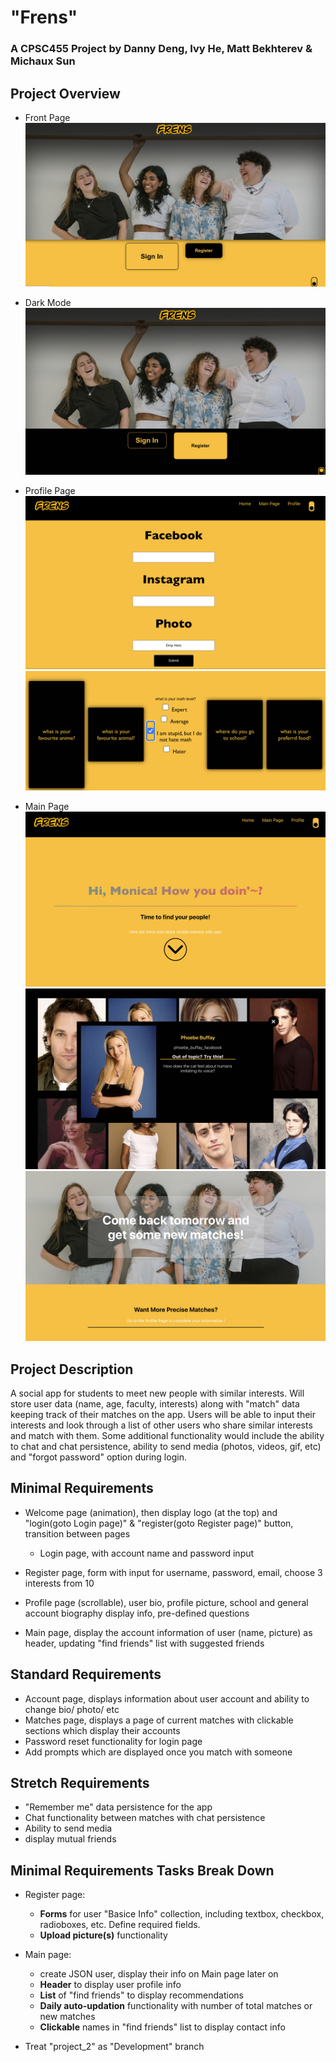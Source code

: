 # "Frens"

### A CPSC455 Project by Danny Deng, Ivy He, Matt Bekhterev &amp; Michaux Sun

## Project Overview

- Front Page
  ![Alt text](./frens-web/src/images/overview1.png?raw=true "Optional Title")

- Dark Mode
  ![Alt text](./frens-web/src/images/overview6.png?raw=true "Optional Title")

- Profile Page
  ![Alt text](./frens-web/src/images/overview5.png?raw=true "Optional Title")
  ![Alt text](./frens-web/src/images/overview7.png?raw=true "Optional Title")

- Main Page
  ![Alt text](./frens-web/src/images/overview3.png?raw=true "Optional Title")
  ![Alt text](./frens-web/src/images/overview2.png?raw=true "Optional Title")
  ![Alt text](./frens-web/src/images/overview4.png?raw=true "Optional Title")

## Project Description

A social app for students to meet new people with similar interests. Will store user data (name, age, faculty, interests) along with "match" data keeping track of their matches on the app. Users will be able to input their interests and look through a list of other users who share similar interests and match with them. Some additional functionality would include the ability to chat and chat persistence, ability to send media (photos, videos, gif, etc) and "forgot password" option during login.

## Minimal Requirements

- Welcome page (animation), then display logo (at the top) and "login(goto Login page)" & "register(goto Register page)" button, transition between pages

  - Login page, with account name and password input

- Register page, form with input for username, password, email, choose 3 interests from 10
- Profile page (scrollable), user bio, profile picture, school and general account biography display info, pre-defined questions
- Main page, display the account information of user (name, picture) as header, updating "find friends" list with suggested friends

## Standard Requirements

- Account page, displays information about user account and ability to change bio/ photo/ etc
- Matches page, displays a page of current matches with clickable sections which display their accounts
- Password reset functionality for login page
- Add prompts which are displayed once you match with someone

## Stretch Requirements

- "Remember me" data persistence for the app
- Chat functionality between matches with chat persistence
- Ability to send media
- display mutual friends

## Minimal Requirements Tasks Break Down

- Register page:
  - **Forms** for user "Basice Info" collection, including textbox, checkbox, radioboxes, etc. Define required fields.
  - **Upload picture(s)** functionality
- Main page:

  - create JSON user, display their info on Main page later on
  - **Header** to display user profile info
  - **List** of "find friends" to display recommendations
  - **Daily auto-updation** functionality with number of total matches or new matches
  - **Clickable** names in "find friends" list to display contact info

- Treat "project_2" as "Development" branch
